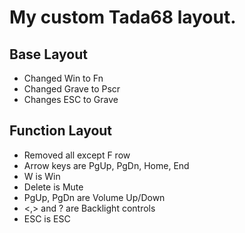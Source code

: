 # My custom Tada68 layout.

Base Layout
-----------
* Changed Win to Fn
* Changed Grave to Pscr
* Changes ESC to Grave

Function Layout
---------------
* Removed all except F row
* Arrow keys are PgUp, PgDn, Home, End
* W is Win
* Delete is Mute
* PgUp, PgDn are Volume Up/Down
* <,> and ? are Backlight controls
* ESC is ESC
